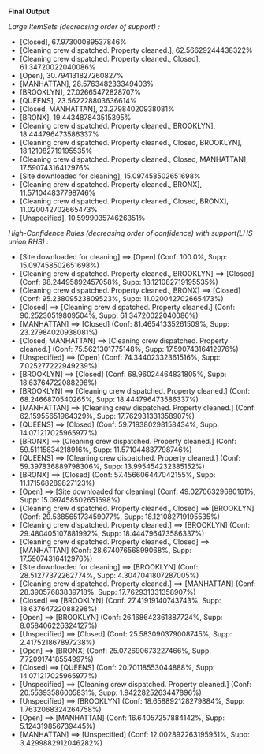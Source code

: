 **Final Output**

*Large ItemSets (decreasing order of support) :*

* [Closed], 67.97300089537846%
* [Cleaning crew dispatched.  Property cleaned.], 62.56629244438322%
* [Cleaning crew dispatched.  Property cleaned., Closed], 61.34720022040086%
* [Open], 30.794131827260827%
* [MANHATTAN], 28.576348233349403%
* [BROOKLYN], 27.02665472828707%
* [QUEENS], 23.562228803636614%
* [Closed, MANHATTAN], 23.27984020938081%
* [BRONX], 19.443487843515395%
* [Cleaning crew dispatched.  Property cleaned., BROOKLYN], 18.444796473586337%
* [Cleaning crew dispatched.  Property cleaned., Closed, BROOKLYN], 18.121082719195535%
* [Cleaning crew dispatched.  Property cleaned., Closed, MANHATTAN], 17.59074316412976%
* [Site downloaded for cleaning], 15.097458502651698%
* [Cleaning crew dispatched.  Property cleaned., BRONX], 11.571044837798746%
* [Cleaning crew dispatched.  Property cleaned., Closed, BRONX], 11.020042702665473%
* [Unspecified], 10.599903574626351%


*High-Confidence Rules (decreasing order of confidence) with support(LHS union RHS) :*

* [Site downloaded for cleaning] ==> [Open] (Conf: 100.0%, Supp: 15.097458502651698%)
* [Cleaning crew dispatched.  Property cleaned., BROOKLYN] ==> [Closed] (Conf: 98.24495892457058%, Supp: 18.121082719195535%)
* [Cleaning crew dispatched.  Property cleaned., BRONX] ==> [Closed] (Conf: 95.23809523809523%, Supp: 11.020042702665473%)
* [Closed] ==> [Cleaning crew dispatched.  Property cleaned.] (Conf: 90.25230519809504%, Supp: 61.34720022040086%)
* [MANHATTAN] ==> [Closed] (Conf: 81.46541335261509%, Supp: 23.27984020938081%)
* [Closed, MANHATTAN] ==> [Cleaning crew dispatched.  Property cleaned.] (Conf: 75.5621301775148%, Supp: 17.59074316412976%)
* [Unspecified] ==> [Open] (Conf: 74.34402332361516%, Supp: 7.025277222949239%)
* [BROOKLYN] ==> [Closed] (Conf: 68.96024464831805%, Supp: 18.63764722088298%)
* [BROOKLYN] ==> [Cleaning crew dispatched.  Property cleaned.] (Conf: 68.2466870540265%, Supp: 18.444796473586337%)
* [MANHATTAN] ==> [Cleaning crew dispatched.  Property cleaned.] (Conf: 62.15955651964329%, Supp: 17.762931331358907%)
* [QUEENS] ==> [Closed] (Conf: 59.719380298158434%, Supp: 14.071217025965977%)
* [BRONX] ==> [Cleaning crew dispatched.  Property cleaned.] (Conf: 59.51115834218916%, Supp: 11.571044837798746%)
* [QUEENS] ==> [Cleaning crew dispatched.  Property cleaned.] (Conf: 59.397836889798306%, Supp: 13.995454232385152%)
* [BRONX] ==> [Closed] (Conf: 57.456606447042155%, Supp: 11.171568289827123%)
* [Open] ==> [Site downloaded for cleaning] (Conf: 49.02706329680161%, Supp: 15.097458502651698%)
* [Cleaning crew dispatched.  Property cleaned., Closed] ==> [BROOKLYN] (Conf: 29.538565173459077%, Supp: 18.121082719195535%)
* [Cleaning crew dispatched.  Property cleaned.] ==> [BROOKLYN] (Conf: 29.480405107881992%, Supp: 18.444796473586337%)
* [Cleaning crew dispatched.  Property cleaned., Closed] ==> [MANHATTAN] (Conf: 28.67407656899068%, Supp: 17.59074316412976%)
* [Site downloaded for cleaning] ==> [BROOKLYN] (Conf: 28.51277372262774%, Supp: 4.3047041807287005%)
* [Cleaning crew dispatched.  Property cleaned.] ==> [MANHATTAN] (Conf: 28.39057683839718%, Supp: 17.762931331358907%)
* [Closed] ==> [BROOKLYN] (Conf: 27.41919140743743%, Supp: 18.63764722088298%)
* [Open] ==> [BROOKLYN] (Conf: 26.168642361887724%, Supp: 8.058406226324127%)
* [Unspecified] ==> [Closed] (Conf: 25.583090379008745%, Supp: 2.417521867897238%)
* [Open] ==> [BRONX] (Conf: 25.072690673227466%, Supp: 7.720917418554997%)
* [Closed] ==> [QUEENS] (Conf: 20.70118553044888%, Supp: 14.071217025965977%)
* [Unspecified] ==> [Cleaning crew dispatched.  Property cleaned.] (Conf: 20.55393586005831%, Supp: 1.9422825263447896%)
* [Unspecified] ==> [BROOKLYN] (Conf: 18.658892128279884%, Supp: 1.7632068324264758%)
* [Open] ==> [MANHATTAN] (Conf: 16.64057257884142%, Supp: 5.124319856739445%)
* [MANHATTAN] ==> [Unspecified] (Conf: 12.002892263195951%, Supp: 3.4299882912046282%)
